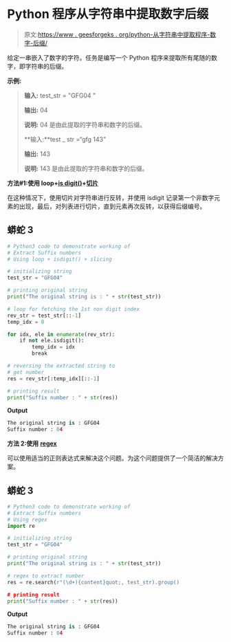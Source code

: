 # Python 程序从字符串中提取数字后缀

> 原文:[https://www . geesforgeks . org/python-从字符串中提取程序-数字-后缀/](https://www.geeksforgeeks.org/python-program-to-extract-numeric-suffix-from-string/)

给定一串嵌入了数字的字符。任务是编写一个 Python 程序来提取所有尾随的数字，即字符串的后缀。

**示例:**

> **输入:** test_str = "GFG04 "
> 
> **输出:** 04
> 
> **说明:** 04 是由此提取的字符串和数字的后缀。
> 
> **输入:**test _ str =“gfg 143”
> 
> **输出:** 143
> 
> **说明:** 143 是由此提取的字符串和数字的后缀。

**方法#1:使用 loop+**[**is digit()**](https://www.geeksforgeeks.org/python-string-isdigit-application/)**+**[**切片**](https://www.geeksforgeeks.org/python-list-slicing/)

在这种情况下，使用切片对字符串进行反转，并使用 isdigit 记录第一个非数字元素的出现，最后，对列表进行切片，直到元素再次反转，以获得后缀编号。

## 蟒蛇 3

```py
# Python3 code to demonstrate working of
# Extract Suffix numbers
# Using loop + isdigit() + slicing 

# initializing string
test_str = "GFG04"

# printing original string
print("The original string is : " + str(test_str))

# loop for fetching the 1st non digit index 
rev_str = test_str[::-1] 
temp_idx = 0

for idx, ele in enumerate(rev_str):
    if not ele.isdigit():
        temp_idx = idx
        break

# reversing the extracted string to
# get number 
res = rev_str[:temp_idx][::-1]

# printing result
print("Suffix number : " + str(res))
```

**Output**

```py
The original string is : GFG04
Suffix number : 04
```

**方法 2:使用** [**regex**](https://www.geeksforgeeks.org/regular-expression-python-examples-set-1/)

可以使用适当的正则表达式来解决这个问题。为这个问题提供了一个简洁的解决方案。

## 蟒蛇 3

```py
# Python3 code to demonstrate working of
# Extract Suffix numbers
# Using regex
import re

# initializing string
test_str = "GFG04"

# printing original string
print("The original string is : " + str(test_str))

# regex to extract number 
res = re.search(r"(\d+){content}quot;, test_str).group()

# printing result
print("Suffix number : " + str(res))
```

**Output**

```py
The original string is : GFG04
Suffix number : 04
```